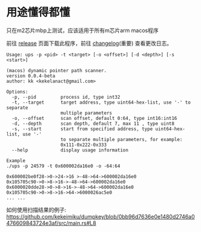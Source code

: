 # 用途懂得都懂

只在m2芯片mbp上测试，应该适用于所有m芯片arm macos程序

前往 [release](https://github.com/kekeimiku/ups/releases) 页面下载此程序，前往 [changelog](https://github.com/kekeimiku/ups/blob/main/changelog.md)(重要) 查看更改日志。

```
Usage: ups -p <pid> -t <target> [-o <offset>] [-d <depth>] [-s <start>]

(macos) dynamic pointer path scanner.
version 0.0.4-beta
author: kk <kekelanact@gmail.com>

Options:
  -p, --pid         process id, type int32
  -t, --target      target address, type uint64-hex-list, use '-' to separate
                    multiple parameters
  -o, --offset      scan offset, default 0:64, type int16:int16
  -d, --depth       scan depth, default 7, max 11 , type uint8
  -s, --start       start from specified address, type uint64-hex-list, use '-'
                    to separate multiple parameters, for example:
                    0x111-0x222-0x333
  --help            display usage information

Example
./ups -p 24579 -t 0x600002da16e0 -o -64:64

0x600002be0f28->0->24->16 >-48->64->600002da16e0
0x105705c90->0->8->16->-48->64->600002da16e0
0x6000020dde28->0->8->16->-48->64->600002da16e0
0x105705c90->0->8->16->64->6000026ac5e0
... ...
```

如何使用扫描结果的例子: https://github.com/kekeimiku/dumpkey/blob/0bb96d7636e0e1480d2746a0476609843724e3af/src/main.rs#L8